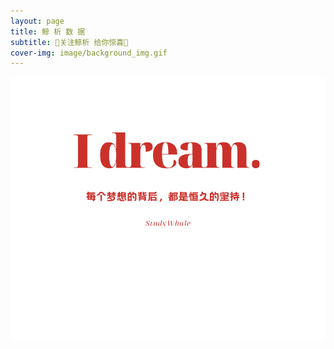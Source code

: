 ```yaml
---
layout: page
title: 鲸 析 数 据
subtitle: 💖关注鲸析 给你惊喜💖
cover-img: image/background_img.gif
---
```


<div align=center>
<img src="image/studywhale.png" style="zoom: 60%;" />
</div>


